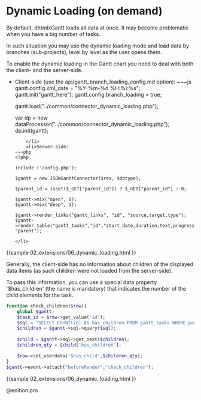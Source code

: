 Dynamic Loading (on demand)
=========================================
By default, dhtmlxGantt loads all data at once. It may become problematic when you have a big number of tasks.

In such situation you may use the dynamic loading mode and load data  by branches (sub-projects), level by level as the user opens them. 


To enable the dynamic loading in the Gantt chart you need to deal with both the client- and the server-side.

<ul>
	<li>Client-side (use the api/gantt_branch_loading_config.md option):
~~~js
gantt.config.xml_date = "%Y-%m-%d %H:%i:%s";
gantt.init("gantt_here");
gantt.config.branch_loading = true;
		
gantt.load("../common/connector_dynamic_loading.php");

var dp = new dataProcessor("../common/connector_dynamic_loading.php");
dp.init(gantt);
~~~
	</li>
    <li>Server-side:
~~~php
<?php

include ('config.php');

$gantt = new JSONGanttConnector($res, $dbtype);

$parent_id = isset($_GET["parent_id"]) ? $_GET["parent_id"] : 0;

$gantt->mix("open", 0);
$gantt->mix("deep", 1);

$gantt->render_links("gantt_links", "id", "source,target,type");
$gantt->render_table("gantt_tasks","id","start_date,duration,text,progress,parent","", "parent");
~~~
	</li>
</ul>
{{sample
02_extensions/06_dynamic_loading.html
}}

<br>

Generally, the client-side has no information about children of the displayed data items (as such children were not loaded from the server-side). 

To pass this information, you can use a special data property '$has_children' (the name is mandatory) that indicates the number of the child elements for the task.

~~~php
function check_children($row){
    global $gantt;
    $task_id = $row->get_value('id');
    $sql = "SELECT COUNT(id) AS has_children FROM gantt_tasks WHERE parent='{$task_id}'";
    $children = $gantt->sql->query($sql);
    
    $child = $gantt->sql->get_next($children);
    $children_qty = $child['has_children'];

    $row->set_userdata('$has_child',$children_qty);
}
$gantt->event->attach("beforeRender","check_children");
~~~

{{sample
02_extensions/06_dynamic_loading.html
}}


@edition:pro